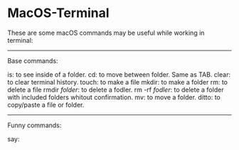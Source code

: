 # MacOS-Terminal

These are some macOS commands may be useful while working in terminal:

----------------------------------

Base commands:

is: to see inside of a folder.
cd: to move between folder. Same as TAB.
clear: to clear terminal history.
touch: to make a file
mkdir: to make a folder
rm: to delete a file
rmdir *folder*: to delete a fodler.
rm -rf *fodler*: to delete a folder with included folders whitout confirmation.
mv: to move a folder.
ditto: to copy/paste a file or folder.

----------------------------------

Funny commands:

say:
